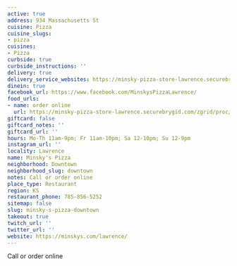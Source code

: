```yaml
---
active: true
address: 934 Massachusetts St
cuisine: Pizza
cuisine_slugs:
- pizza
cuisines:
- Pizza
curbside: true
curbside_instructions: ''
delivery: true
delivery_service_websites: https://minsky-pizza-store-lawrence.securebrygid.com/zgrid/proc/site/sitep.jsp
dinein: true
facebook_url: https://www.facebook.com/MinskysPizzaLawrence/
food_urls:
- name: order online
  url: https://minsky-pizza-store-lawrence.securebrygid.com/zgrid/proc/site/sitep.jsp
giftcard: false
giftcard_notes: ''
giftcard_url: ''
hours: Mo-Th 11am-9pm; Fr 11am-10pm; Sa 12-10pm; Su 12-9pm
instagram_url: ''
locality: Lawrence
name: Minsky's Pizza
neighborhood: Downtown
neighborhood_slug: downtown
notes: Call or order online
place_type: Restaurant
region: KS
restaurant_phone: 785-856-5252
sitemap: false
slug: minsky-s-pizza-downtown
takeout: true
twitch_url: ''
twitter_url: ''
website: https://minskys.com/lawrence/
---
```


Call or order online